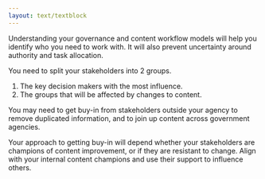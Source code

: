 ```yaml
---
layout: text/textblock
---
```


Understanding your governance and content workflow models will help you identify who you need to work with. It will also prevent uncertainty around authority and task allocation. 

You need to split your stakeholders into 2 groups.  
1. The key decision makers with the most influence.
2. The groups that will be affected by changes to content.

You may need to get buy-in from stakeholders outside your agency to remove duplicated information, and to join up content across government agencies.

Your approach to getting buy-in will depend whether your stakeholders are champions of content improvement, or if they are resistant to change. Align with your internal content champions and use their support to influence others.

